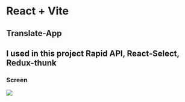 # React + Vite
## Translate-App
## I used in this project Rapid API, React-Select, Redux-thunk

### Screen
![](screen.gif)
